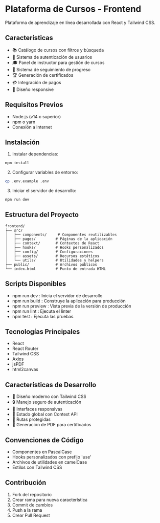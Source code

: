 # Plataforma de Cursos - Frontend

Plataforma de aprendizaje en línea desarrollada con React y Tailwind CSS.

## Características

- 📚 Catálogo de cursos con filtros y búsqueda
- 👤 Sistema de autenticación de usuarios
- 🎓 Panel de instructor para gestión de cursos
- 📝 Sistema de seguimiento de progreso
- 🏆 Generación de certificados
- 💳 Integración de pagos
- 📱 Diseño responsive

## Requisitos Previos

- Node.js (v14 o superior)
- npm o yarn
- Conexión a Internet

## Instalación

1. Instalar dependencias:
```bash
npm install
```
2. Configurar variables de entorno:
```bash
cp .env.example .env
 ```

3. Iniciar el servidor de desarrollo:
```bash
npm run dev
 ```

## Estructura del Proyecto
```plaintext
frontend/
├── src/
│   ├── components/     # Componentes reutilizables
│   ├── pages/         # Páginas de la aplicación
│   ├── context/       # Contextos de React
│   ├── hooks/         # Hooks personalizados
│   ├── config/        # Configuraciones
│   ├── assets/        # Recursos estáticos
│   └── utils/         # Utilidades y helpers
├── public/            # Archivos públicos
└── index.html         # Punto de entrada HTML
 ```

## Scripts Disponibles
- npm run dev : Inicia el servidor de desarrollo
- npm run build : Construye la aplicación para producción
- npm run preview : Vista previa de la versión de producción
- npm run lint : Ejecuta el linter
- npm test : Ejecuta las pruebas
## Tecnologías Principales
- React
- React Router
- Tailwind CSS
- Axios
- jsPDF
- html2canvas
## Características de Desarrollo
- 🎨 Diseño moderno con Tailwind CSS
- 🔒 Manejo seguro de autenticación
- 📱 Interfaces responsivas
- 🔄 Estado global con Context API
- 🎯 Rutas protegidas
- 📄 Generación de PDF para certificados
## Convenciones de Código
- Componentes en PascalCase
- Hooks personalizados con prefijo 'use'
- Archivos de utilidades en camelCase
- Estilos con Tailwind CSS
## Contribución
1. Fork del repositorio
2. Crear rama para nueva característica
3. Commit de cambios
4. Push a la rama
5. Crear Pull Request